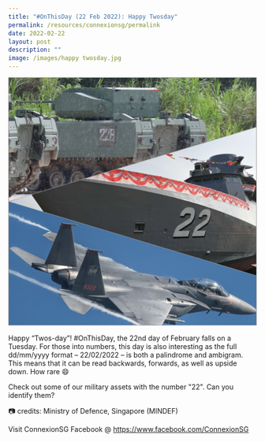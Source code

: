 ```yaml
---
title: "#OnThisDay (22 Feb 2022): Happy Twosday"
permalink: /resources/connexionsg/permalink
date: 2022-02-22
layout: post
description: ""
image: /images/happy twosday.jpg
---
```


![](/images/happy%20twosday.jpg)

Happy “Twos-day”! #OnThisDay, the 22nd day of February falls on a Tuesday. For those into numbers, this day is also interesting as the full dd/mm/yyyy format – 22/02/2022 – is both a palindrome and ambigram. This means that it can be read backwards, forwards, as well as upside down. How rare 😄

Check out some of our military assets with the number "22". Can you identify them?

📷 credits: Ministry of Defence, Singapore (MINDEF)

Visit ConnexionSG Facebook @ https://www.facebook.com/ConnexionSG